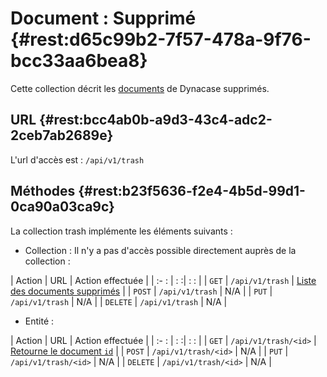 # Document : Supprimé {#rest:d65c99b2-7f57-478a-9f76-bcc33aa6bea8}

Cette collection décrit les [documents][doc_document] de Dynacase supprimés. 

## URL {#rest:bcc4ab0b-a9d3-43c4-adc2-2ceb7ab2689e}

L'url d'accès est : `/api/v1/trash`

## Méthodes {#rest:b23f5636-f2e4-4b5d-99d1-0ca90a03ca9c}

La collection trash implémente les éléments suivants :

* Collection : Il n'y a pas d'accès possible directement auprès de la collection :

| Action   | URL                     | Action effectuée                                          |
| :-     : | :                      :| :                                                       : |
| `GET`    | `/api/v1/trash`         | [Liste des documents supprimés][get_trash]                |
| `POST`   | `/api/v1/trash`         | N/A                                                       |
| `PUT`    | `/api/v1/trash`         | N/A                                                       |
| `DELETE` | `/api/v1/trash`         | N/A                                                       |

* Entité :

| Action   | URL                       | Action effectuée                            |
| :-     : | :                        :| :                                   :       |
| `GET`    | `/api/v1/trash/<id>`      | [Retourne le document `id`][trash_doc]      |
| `POST`   | `/api/v1/trash/<id>`      | N/A                                         |
| `PUT`    | `/api/v1/trash/<id>`      | N/A                                         |
| `DELETE` | `/api/v1/trash/<id>`      | N/A                                         |


<!-- links -->
[doc_document]: http://docs.anakeen.com/dynacase/3.2/dynacase-doc-core-reference/website/book/core-ref:e01bf76d-481b-41fd-ac64-167a68d34c55.html#core-ref:67929e29-abef-437c-88a3-7f43647c60ff
[trash_doc]: #rest:52be10c1-9f46-456b-a22f-24909386567f
[get_trash]: #rest:4052b9db-d36c-4535-809f-1fad107e8270